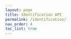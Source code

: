 ```yaml
---
layout: page
title: Identification API
permalink: /identification/
nav_order: 4
toc_list: true
---
```

